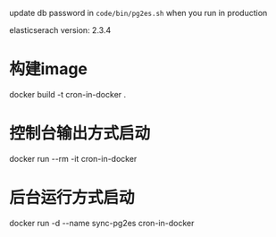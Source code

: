 update db password in `code/bin/pg2es.sh` when you run in production

elasticserach version: 2.3.4

# 构建image
docker build -t cron-in-docker .

# 控制台输出方式启动
docker run --rm -it cron-in-docker

# 后台运行方式启动
docker run -d --name sync-pg2es cron-in-docker